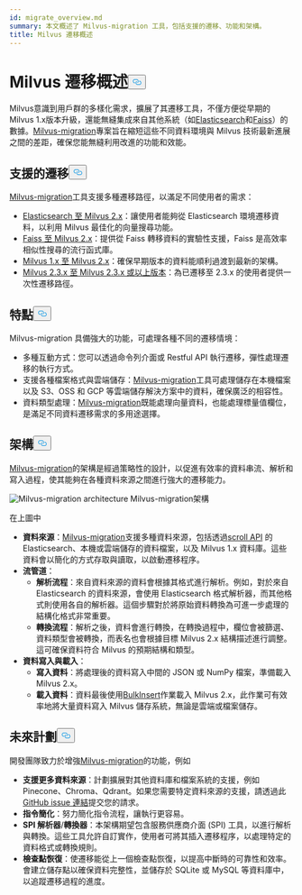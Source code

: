 ```yaml
---
id: migrate_overview.md
summary: 本文概述了 Milvus-migration 工具，包括支援的遷移、功能和架構。
title: Milvus 遷移概述
---
```

<h1 id="Milvus-Migration-Overview" class="common-anchor-header">Milvus 遷移概述<button data-href="#Milvus-Migration-Overview" class="anchor-icon" translate="no">
      <svg translate="no"
        aria-hidden="true"
        focusable="false"
        height="20"
        version="1.1"
        viewBox="0 0 16 16"
        width="16"
      >
        <path
          fill="#0092E4"
          fill-rule="evenodd"
          d="M4 9h1v1H4c-1.5 0-3-1.69-3-3.5S2.55 3 4 3h4c1.45 0 3 1.69 3 3.5 0 1.41-.91 2.72-2 3.25V8.59c.58-.45 1-1.27 1-2.09C10 5.22 8.98 4 8 4H4c-.98 0-2 1.22-2 2.5S3 9 4 9zm9-3h-1v1h1c1 0 2 1.22 2 2.5S13.98 12 13 12H9c-.98 0-2-1.22-2-2.5 0-.83.42-1.64 1-2.09V6.25c-1.09.53-2 1.84-2 3.25C6 11.31 7.55 13 9 13h4c1.45 0 3-1.69 3-3.5S14.5 6 13 6z"
        ></path>
      </svg>
    </button></h1><p>Milvus意識到用戶群的多樣化需求，擴展了其遷移工具，不僅方便從早期的Milvus 1.x版本升級，還能無縫集成來自其他系統（如<a href="https://www.elastic.co/guide/en/elasticsearch/reference/current/elasticsearch-intro.html">Elasticsearch</a>和<a href="https://github.com/facebookresearch/faiss">Faiss</a>）的數據。<a href="https://github.com/zilliztech/milvus-migration">Milvus-migration</a>專案旨在縮短這些不同資料環境與 Milvus 技術最新進展之間的差距，確保您能無縫利用改進的功能和效能。</p>
<h2 id="Supported-migrations" class="common-anchor-header">支援的遷移<button data-href="#Supported-migrations" class="anchor-icon" translate="no">
      <svg translate="no"
        aria-hidden="true"
        focusable="false"
        height="20"
        version="1.1"
        viewBox="0 0 16 16"
        width="16"
      >
        <path
          fill="#0092E4"
          fill-rule="evenodd"
          d="M4 9h1v1H4c-1.5 0-3-1.69-3-3.5S2.55 3 4 3h4c1.45 0 3 1.69 3 3.5 0 1.41-.91 2.72-2 3.25V8.59c.58-.45 1-1.27 1-2.09C10 5.22 8.98 4 8 4H4c-.98 0-2 1.22-2 2.5S3 9 4 9zm9-3h-1v1h1c1 0 2 1.22 2 2.5S13.98 12 13 12H9c-.98 0-2-1.22-2-2.5 0-.83.42-1.64 1-2.09V6.25c-1.09.53-2 1.84-2 3.25C6 11.31 7.55 13 9 13h4c1.45 0 3-1.69 3-3.5S14.5 6 13 6z"
        ></path>
      </svg>
    </button></h2><p><a href="https://github.com/zilliztech/milvus-migration">Milvus-migration</a>工具支援多種遷移路徑，以滿足不同使用者的需求：</p>
<ul>
<li><a href="/docs/zh-hant/es2m.md">Elasticsearch 至 Milvus 2.x</a>：讓使用者能夠從 Elasticsearch 環境遷移資料，以利用 Milvus 最佳化的向量搜尋功能。</li>
<li><a href="/docs/zh-hant/f2m.md">Faiss 至 Milvus 2.x</a>：提供從 Faiss 轉移資料的實驗性支援，Faiss 是高效率相似性搜尋的流行函式庫。</li>
<li><a href="/docs/zh-hant/m2m.md">Milvus 1.x 至 Milvus 2.x</a>：確保早期版本的資料能順利過渡到最新的架構。</li>
<li><a href="/docs/zh-hant/from-m2x.md">Milvus 2.3.x 至 Milvus 2.3.x 或以上版本</a>：為已遷移至 2.3.x 的使用者提供一次性遷移路徑。</li>
</ul>
<h2 id="Features" class="common-anchor-header">特點<button data-href="#Features" class="anchor-icon" translate="no">
      <svg translate="no"
        aria-hidden="true"
        focusable="false"
        height="20"
        version="1.1"
        viewBox="0 0 16 16"
        width="16"
      >
        <path
          fill="#0092E4"
          fill-rule="evenodd"
          d="M4 9h1v1H4c-1.5 0-3-1.69-3-3.5S2.55 3 4 3h4c1.45 0 3 1.69 3 3.5 0 1.41-.91 2.72-2 3.25V8.59c.58-.45 1-1.27 1-2.09C10 5.22 8.98 4 8 4H4c-.98 0-2 1.22-2 2.5S3 9 4 9zm9-3h-1v1h1c1 0 2 1.22 2 2.5S13.98 12 13 12H9c-.98 0-2-1.22-2-2.5 0-.83.42-1.64 1-2.09V6.25c-1.09.53-2 1.84-2 3.25C6 11.31 7.55 13 9 13h4c1.45 0 3-1.69 3-3.5S14.5 6 13 6z"
        ></path>
      </svg>
    </button></h2><p>Milvus-migration 具備強大的功能，可處理各種不同的遷移情境：</p>
<ul>
<li>多種互動方式：您可以透過命令列介面或 Restful API 執行遷移，彈性處理遷移的執行方式。</li>
<li>支援各種檔案格式與雲端儲存：<a href="https://github.com/zilliztech/milvus-migration">Milvus-migration</a>工具可處理儲存在本機檔案以及 S3、OSS 和 GCP 等雲端儲存解決方案中的資料，確保廣泛的相容性。</li>
<li>資料類型處理：<a href="https://github.com/zilliztech/milvus-migration">Milvus-migration</a>既能處理向量資料，也能處理標量值欄位，是滿足不同資料遷移需求的多用途選擇。</li>
</ul>
<h2 id="Architecture" class="common-anchor-header">架構<button data-href="#Architecture" class="anchor-icon" translate="no">
      <svg translate="no"
        aria-hidden="true"
        focusable="false"
        height="20"
        version="1.1"
        viewBox="0 0 16 16"
        width="16"
      >
        <path
          fill="#0092E4"
          fill-rule="evenodd"
          d="M4 9h1v1H4c-1.5 0-3-1.69-3-3.5S2.55 3 4 3h4c1.45 0 3 1.69 3 3.5 0 1.41-.91 2.72-2 3.25V8.59c.58-.45 1-1.27 1-2.09C10 5.22 8.98 4 8 4H4c-.98 0-2 1.22-2 2.5S3 9 4 9zm9-3h-1v1h1c1 0 2 1.22 2 2.5S13.98 12 13 12H9c-.98 0-2-1.22-2-2.5 0-.83.42-1.64 1-2.09V6.25c-1.09.53-2 1.84-2 3.25C6 11.31 7.55 13 9 13h4c1.45 0 3-1.69 3-3.5S14.5 6 13 6z"
        ></path>
      </svg>
    </button></h2><p><a href="https://github.com/zilliztech/milvus-migration">Milvus-migration</a>的架構是經過策略性的設計，以促進有效率的資料串流、解析和寫入過程，使其能夠在各種資料來源之間進行強大的遷移能力。</p>
<p>
  
   <span class="img-wrapper"> <img translate="no" src="/docs/v2.5.x/assets/milvus-migration-architecture.jpeg" alt="Milvus-migration architecture" class="doc-image" id="milvus-migration-architecture" />
   </span> <span class="img-wrapper"> <span>Milvus-migration架構</span> </span></p>
<p>在上圖中</p>
<ul>
<li><strong>資料來源</strong>：<a href="https://github.com/zilliztech/milvus-migration">Milvus-migration</a>支援多種資料來源，包括透過<a href="https://www.elastic.co/guide/en/elasticsearch/reference/current/scroll-api.html">scroll API</a> 的 Elasticsearch、本機或雲端儲存的資料檔案，以及 Milvus 1.x 資料庫。這些資料會以簡化的方式存取與讀取，以啟動遷移程序。</li>
<li><strong>流管道</strong>：<ul>
<li><strong>解析流程</strong>：來自資料來源的資料會根據其格式進行解析。例如，對於來自 Elasticsearch 的資料來源，會使用 Elasticsearch 格式解析器，而其他格式則使用各自的解析器。這個步驟對於將原始資料轉換為可進一步處理的結構化格式非常重要。</li>
<li><strong>轉換流程</strong>：解析之後，資料會進行轉換，在轉換過程中，欄位會被篩選、資料類型會被轉換，而表名也會根據目標 Milvus 2.x 結構描述進行調整。這可確保資料符合 Milvus 的預期結構和類型。</li>
</ul></li>
<li><strong>資料寫入與載入</strong>：<ul>
<li><strong>寫入資料</strong>：將處理後的資料寫入中間的 JSON 或 NumPy 檔案，準備載入 Milvus 2.x。</li>
<li><strong>載入資料</strong>：資料最後使用<a href="https://milvus.io/api-reference/pymilvus/v2.4.x/ORM/utility/do_bulk_insert.md">BulkInsert</a>作業載入 Milvus 2.x，此作業可有效率地將大量資料寫入 Milvus 儲存系統，無論是雲端或檔案儲存。</li>
</ul></li>
</ul>
<h2 id="Future-plans" class="common-anchor-header">未來計劃<button data-href="#Future-plans" class="anchor-icon" translate="no">
      <svg translate="no"
        aria-hidden="true"
        focusable="false"
        height="20"
        version="1.1"
        viewBox="0 0 16 16"
        width="16"
      >
        <path
          fill="#0092E4"
          fill-rule="evenodd"
          d="M4 9h1v1H4c-1.5 0-3-1.69-3-3.5S2.55 3 4 3h4c1.45 0 3 1.69 3 3.5 0 1.41-.91 2.72-2 3.25V8.59c.58-.45 1-1.27 1-2.09C10 5.22 8.98 4 8 4H4c-.98 0-2 1.22-2 2.5S3 9 4 9zm9-3h-1v1h1c1 0 2 1.22 2 2.5S13.98 12 13 12H9c-.98 0-2-1.22-2-2.5 0-.83.42-1.64 1-2.09V6.25c-1.09.53-2 1.84-2 3.25C6 11.31 7.55 13 9 13h4c1.45 0 3-1.69 3-3.5S14.5 6 13 6z"
        ></path>
      </svg>
    </button></h2><p>開發團隊致力於增強<a href="https://github.com/zilliztech/milvus-migration">Milvus-migration</a>的功能，例如</p>
<ul>
<li><strong>支援更多資料來源</strong>：計劃擴展對其他資料庫和檔案系統的支援，例如 Pinecone、Chroma、Qdrant。如果您需要特定資料來源的支援，請透過此<a href="https://github.com/zilliztech/milvus-migration/issues">GitHub issue 連結</a>提交您的請求。</li>
<li><strong>指令簡化</strong>：努力簡化指令流程，讓執行更容易。</li>
<li><strong>SPI 解析器</strong>/<strong>轉換器</strong>：本架構期望包含服務供應商介面 (SPI) 工具，以進行解析與轉換。這些工具允許自訂實作，使用者可將其插入遷移程序，以處理特定的資料格式或轉換規則。</li>
<li><strong>檢查點恢復</strong>：使遷移能從上一個檢查點恢復，以提高中斷時的可靠性和效率。會建立儲存點以確保資料完整性，並儲存於 SQLite 或 MySQL 等資料庫中，以追蹤遷移過程的進度。</li>
</ul>
